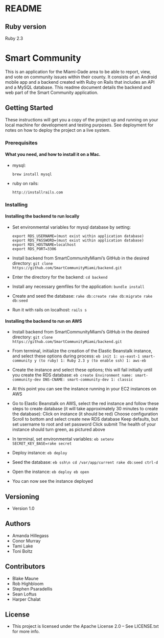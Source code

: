 # README

## Ruby version
 Ruby 2.3

# Smart Community
This is an application for the Miami-Dade area to be able to report, view, and vote on community issues within their county. It consists of an Android mobile app and a backend created with Ruby on Rails that includes an API and a MySQL database. This readme document details the backend and web part of the Smart Community application.

## Getting Started
These instructions will get you a copy of the project up and running on your local machine for development and testing purposes. See deployment for notes on how to deploy the project on a live system.

### Prerequisites
#### What you need, and how to install it on a Mac.

* mysql:

	`brew install mysql`

* ruby on rails:

	`http://installrails.com`

### Installing
#### Installing the backend to run locally
* Set environmental variables for mysql database by setting:
	```
    export RDS_USERNAME=(must exist within application database)
    export RDS_PASSWORD=(must exist within application database)
    export RDS_HOSTNAME=localhost
	export RDS_PORT=3306
	```

* Install backend from SmartCommunityMiami’s GitHub in the desired directory:
		`git clone https://github.com/SmartCommunityMiami/backend.git`

* Enter the directory for the backend:
		`cd backend`

* Install any necessary gemfiles for the application:
		`bundle install`
	
* Create and seed the database:
		```
		rake db:create
		rake db:migrate
		rake db:seed
		```

* Run it with rails on localhost:
		`rails s`

#### Installing the backend to run on AWS
* Install backend from SmartCommunityMiami’s GitHub in the desired directory:
		`git clone https://github.com/SmartCommunityMiami/backend.git`

* From terminal, initialize the creation of the Elastic Beanstalk instance, and select these options during process:
		```
		eb init
		1: us-east-1
		smart-community
		y (to ruby)
		1: Ruby 2.3
		y (to enable ssh)
		1: aws-eb
		```

* Create the instance and select these options; this will fail initially until you create the RDS database:
		```
		eb create
		Environment name: smart-community-dev
		DNS-CNAME: smart-community-dev
		1: classic
		```

* At this point you can see the instance running in your EC2 instances on AWS

* Go to Elastic Beanstalk on AWS, select the red instance and follow these steps to create database (it will take approximately 30 minutes to create the database):
	Click on instance (it should be red)
	Choose configuration 
	Scroll to bottom and select create new RDS database
	Keep defaults, but set username to root and set password
    Click submit
	The health of your instance should turn green, as pictured above

* In terminal, set environmental variables:
		`eb setenv SECRET_KEY_BASE=rake secret`

* Deploy instance:
		`eb deploy`

* Seed the database:
		```
		eb ssh\n
		cd /var/app/current
		rake db:seed
		ctrl-d
		```

* Open the instance:
		```
		eb deploy
		eb open
		```

* You can now see the instance deployed

## Versioning
* Version 1.0

## Authors
* Amanda Hillegass
* Conor Murray
* Tami Lake
* Toni Boltz
	
## Contributors
* Blake Maune
* Rob Highbloom
* Stephen Psaradellis
* Sean Loftus
* Harper Chalat
	
## License
* This project is licensed under the Apache License 2.0 – See LICENSE.txt for more info.

